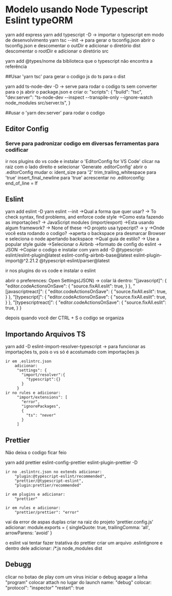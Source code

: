 <h1> Modelo usando Node Typescript Eslint typeORM </h1>

yarn add express
yarn add typescript -D -> importar o typescript em modo de desenvolvimento
yarn tsc --init -> para gerar o tsconfig.json 
	abrir o tsconfig.json e descomentar o outDir e adicionar o diretório dist
	descomentar o rootDir e adicionar o diretório src 

yarn add @types/nome da biblioteca que o typescript não encontra a referência

##Usar 'yarn tsc' para gerar o codigo js do ts para o dist

yarn add ts-node-dev -D -> serve para rodar o codigo ts sem converter para o js
	abrir o package.json e criar o:
		"scripts": {
			"build": "tsc",
			"dev:server": "ts-node-dev --inspect --transpile-only --ignore-watch node_modules src/server.ts",
		}

##usar o 'yarn dev:server' para rodar o codigo

<h2>Editor Config</h2>
<h3>Serve para padronizar codigo em diversas ferramentas para codificar</h3>
	ir nos plugins do vs code e instalar o 'EditorConfig for VS Code'
	clicar na raiz com o lado direito e selecionar 'Generate .editorConfig'
	abrir o .editorConfig mudar o:
		ident_size para '2'
		trim_trailing_whitespace para 'true'
		insert_final_newline para 'true'
	acrescentar no .editorconfig:
		end_of_line = lf

<h2>Eslint</h2> 

yarn add eslint -D 
yarn eslint --init 
	->Qual a forma que quer usar? -> To check syntax, find problems, and enforce code style
	->Como esta fazendo as importações? -> JavaScript modules (import/export)
	->Esta usando algum framework? -> None of these
	->O projeto usa typecript? -> y
	->Onde você esta rodando o codigo?
		->aperta o backspace pra desmarcar Browser e seleciona o node apertando backspace
 	->Qual guia de estilo? -> Use a popular style guide
		->Selecionar o Airbnb
	->formato de config do eslint -> JSON
	->Copiar o codigo e instalar com yarn add -D @typescript-eslint/eslint-plugin@latest eslint-config-airbnb-base@latest eslint-plugin-import@^2.21.2 @typescript-eslint/parser@latest

ir nos plugins do vs code e instalar o eslint

abrir o preferences: Open Settings(JSON)
	-> colar lá dentro:
		"[javascript]": {
		   "editor.codeActionsOnSave": {
		     "source.fixAll.eslit": true,
                   }
		},
		"[javascriptreact]": {
		   "editor.codeActionsOnSave": {
		     "source.fixAll.eslit": true,
                   }
		},
		"[typescript]": {
		   "editor.codeActionsOnSave": {
		     "source.fixAll.eslit": true,
                   }
		},
		"[typescriptreact]": {
		   "editor.codeActionsOnSave": {
		     "source.fixAll.eslit": true,
                   }
		}

depois quando você der CTRL + S o codigo se organiza 


<h2>Importando Arquivos TS</h2>

yarn add -D eslint-import-resolver-typescript -> para funcionar as importações ts, pois o vs só é acostumado com importações js

	ir em .eslintrc.json
		adicionar:
		 "settings": {
		   "import/resolver":{
		     "typescript":{}
		   }
		 }
	ir no rules e adicionar:
		 "import/extensions": [
		   "error",
		   "ignorePackages",
		   {
		     "ts": "never"
		   }
		 ]
			

<h2>Prettier</h2>

Não deixa o codigo ficar feio

yarn add prettier eslint-config-prettier eslint-plugin-prettier -D

	ir no .eslintrc.json no extends adicionar:
		"plugin:@typescript-eslint/recommended",
		"prettier/@typescript-eslint",
		"plugin:prettier/recommended"
	
	ir em plugins e adicionar:
		"prettier"
	
	ir em rules e adicionar:
		"prettier/prettier": "error"

vai da error de aspas duplas 
	criar na raiz do projeto 'prettier.config.js'
		adicionar:
			module.exports = {
				singleQuote: true,
				trailingComma: 'all',
				arrowParens: 'avoid'
			}

o eslint vai tentar fazer tratativa do prettier
	criar um arquivo .eslintignore e dentro dele adicionar:
		/*.js
		node_modules
		dist

<h2>Debugg</h2>
clicar no botao de play com um virus
	iniciar o debug
			apagar a linha "program"
	colocar attach no lugar do launch
			name: "debug"
			colocar: 
			"protocol": "inspector"
			"restart": true

 
